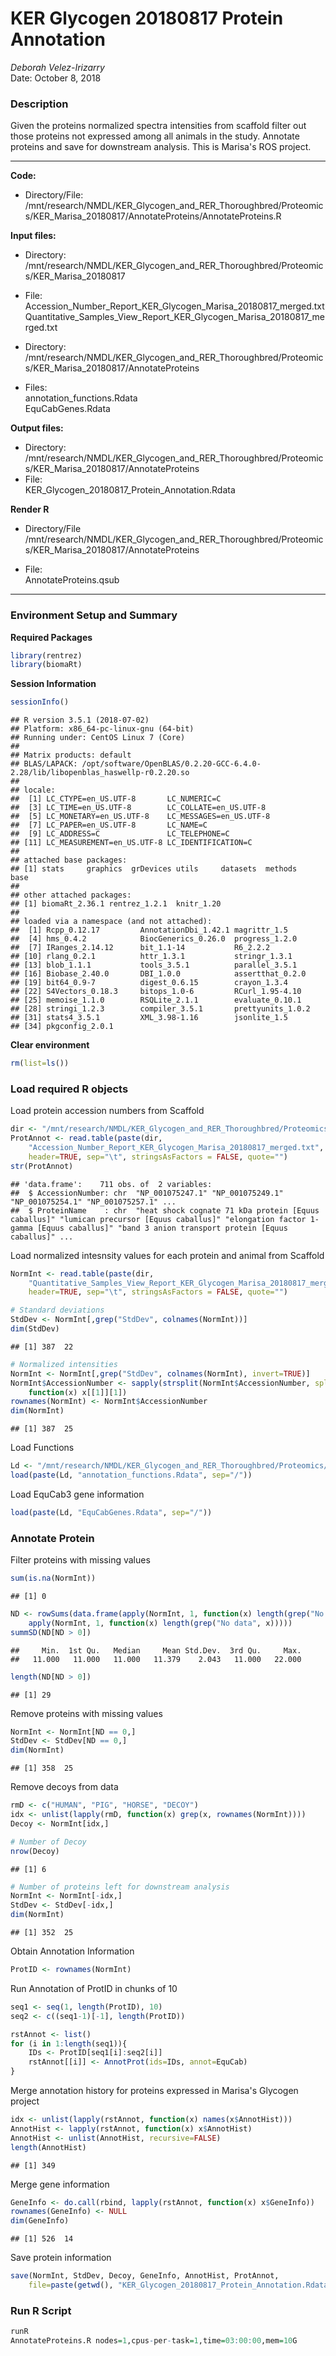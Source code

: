 # KER Glycogen 20180817 Protein Annotation  
*Deborah Velez-Irizarry*  
Date: October 8, 2018  
  
### Description  
Given the proteins normalized spectra intensities from scaffold filter out
those proteins not expressed among all animals in the study. Annotate proteins
and save for downstream analysis. This is Marisa's ROS project.  
  
***  
**Code:**  
 * Directory/File:  
   /mnt/research/NMDL/KER_Glycogen_and_RER_Thoroughbred/Proteomics/KER_Marisa_20180817/AnnotateProteins/AnnotateProteins.R  
  
**Input files:**  
 * Directory:  
    /mnt/research/NMDL/KER_Glycogen_and_RER_Thoroughbred/Proteomics/KER_Marisa_20180817  
  
 * File:  
    Accession_Number_Report_KER_Glycogen_Marisa_20180817_merged.txt  
    Quantitative_Samples_View_Report_KER_Glycogen_Marisa_20180817_merged.txt  

 * Directory:  
    /mnt/research/NMDL/KER_Glycogen_and_RER_Thoroughbred/Proteomics/KER_Marisa_20180817/AnnotateProteins  

 * Files:  
    annotation_functions.Rdata  
    EquCabGenes.Rdata  
 
**Output files:**  
 * Directory:  
    /mnt/research/NMDL/KER_Glycogen_and_RER_Thoroughbred/Proteomics/KER_Marisa_20180817/AnnotateProteins  
 * File:  
    KER_Glycogen_20180817_Protein_Annotation.Rdata  

**Render R**  
 * Directory/File  
   /mnt/research/NMDL/KER_Glycogen_and_RER_Thoroughbred/Proteomics/KER_Marisa_20180817/AnnotateProteins   
 
 * File:  
   AnnotateProteins.qsub  
***  
### Environment Setup and Summary  
**Required Packages**  


```r
library(rentrez)
library(biomaRt)
```

**Session Information**  


```r
sessionInfo()
```

```
## R version 3.5.1 (2018-07-02)
## Platform: x86_64-pc-linux-gnu (64-bit)
## Running under: CentOS Linux 7 (Core)
## 
## Matrix products: default
## BLAS/LAPACK: /opt/software/OpenBLAS/0.2.20-GCC-6.4.0-2.28/lib/libopenblas_haswellp-r0.2.20.so
## 
## locale:
##  [1] LC_CTYPE=en_US.UTF-8       LC_NUMERIC=C              
##  [3] LC_TIME=en_US.UTF-8        LC_COLLATE=en_US.UTF-8    
##  [5] LC_MONETARY=en_US.UTF-8    LC_MESSAGES=en_US.UTF-8   
##  [7] LC_PAPER=en_US.UTF-8       LC_NAME=C                 
##  [9] LC_ADDRESS=C               LC_TELEPHONE=C            
## [11] LC_MEASUREMENT=en_US.UTF-8 LC_IDENTIFICATION=C       
## 
## attached base packages:
## [1] stats     graphics  grDevices utils     datasets  methods   base     
## 
## other attached packages:
## [1] biomaRt_2.36.1 rentrez_1.2.1  knitr_1.20    
## 
## loaded via a namespace (and not attached):
##  [1] Rcpp_0.12.17         AnnotationDbi_1.42.1 magrittr_1.5        
##  [4] hms_0.4.2            BiocGenerics_0.26.0  progress_1.2.0      
##  [7] IRanges_2.14.12      bit_1.1-14           R6_2.2.2            
## [10] rlang_0.2.1          httr_1.3.1           stringr_1.3.1       
## [13] blob_1.1.1           tools_3.5.1          parallel_3.5.1      
## [16] Biobase_2.40.0       DBI_1.0.0            assertthat_0.2.0    
## [19] bit64_0.9-7          digest_0.6.15        crayon_1.3.4        
## [22] S4Vectors_0.18.3     bitops_1.0-6         RCurl_1.95-4.10     
## [25] memoise_1.1.0        RSQLite_2.1.1        evaluate_0.10.1     
## [28] stringi_1.2.3        compiler_3.5.1       prettyunits_1.0.2   
## [31] stats4_3.5.1         XML_3.98-1.16        jsonlite_1.5        
## [34] pkgconfig_2.0.1
```

**Clear environment**  


```r
rm(list=ls())
```

### Load required R objects  
Load protein accession numbers from Scaffold


```r
dir <- "/mnt/research/NMDL/KER_Glycogen_and_RER_Thoroughbred/Proteomics/KER_Marisa_20180817"
ProtAnnot <- read.table(paste(dir, 
    "Accession_Number_Report_KER_Glycogen_Marisa_20180817_merged.txt", sep="/"),
    header=TRUE, sep="\t", stringsAsFactors = FALSE, quote="")
str(ProtAnnot)
```

```
## 'data.frame':	711 obs. of  2 variables:
##  $ AccessionNumber: chr  "NP_001075247.1" "NP_001075249.1" "NP_001075254.1" "NP_001075257.1" ...
##  $ ProteinName    : chr  "heat shock cognate 71 kDa protein [Equus caballus]" "lumican precursor [Equus caballus]" "elongation factor 1-gamma [Equus caballus]" "band 3 anion transport protein [Equus caballus]" ...
```

Load normalized intesnsity values for each protein and animal from Scaffold 


```r
NormInt <- read.table(paste(dir, 
    "Quantitative_Samples_View_Report_KER_Glycogen_Marisa_20180817_merged.txt", sep="/"),
    header=TRUE, sep="\t", stringsAsFactors = FALSE, quote="")

# Standard deviations
StdDev <- NormInt[,grep("StdDev", colnames(NormInt))]
dim(StdDev)
```

```
## [1] 387  22
```

```r
# Normalized intensities
NormInt <- NormInt[,grep("StdDev", colnames(NormInt), invert=TRUE)]
NormInt$AccessionNumber <- sapply(strsplit(NormInt$AccessionNumber, split=" "), 
    function(x) x[[1]][1])
rownames(NormInt) <- NormInt$AccessionNumber
dim(NormInt)
```

```
## [1] 387  25
```

Load Functions


```r
Ld <- "/mnt/research/NMDL/KER_Glycogen_and_RER_Thoroughbred/Proteomics/Glycogen_Kennedy_20180622/AnnotateProteins"
load(paste(Ld, "annotation_functions.Rdata", sep="/"))
```

Load EquCab3 gene information


```r
load(paste(Ld, "EquCabGenes.Rdata", sep="/"))
```

### Annotate Protein  
Filter proteins with missing values


```r
sum(is.na(NormInt))
```

```
## [1] 0
```

```r
ND <- rowSums(data.frame(apply(NormInt, 1, function(x) length(grep("No values", x))),
    apply(NormInt, 1, function(x) length(grep("No data", x)))))
summSD(ND[ND > 0])
```

```
##     Min.  1st Qu.   Median     Mean Std.Dev.  3rd Qu.     Max. 
##   11.000   11.000   11.000   11.379    2.043   11.000   22.000
```

```r
length(ND[ND > 0])
```

```
## [1] 29
```

Remove proteins with missing values


```r
NormInt <- NormInt[ND == 0,]
StdDev <- StdDev[ND == 0,]
dim(NormInt)
```

```
## [1] 358  25
```

Remove decoys from data


```r
rmD <- c("HUMAN", "PIG", "HORSE", "DECOY")
idx <- unlist(lapply(rmD, function(x) grep(x, rownames(NormInt))))
Decoy <- NormInt[idx,]

# Number of Decoy
nrow(Decoy)
```

```
## [1] 6
```

```r
# Number of proteins left for downstream analysis
NormInt <- NormInt[-idx,]
StdDev <- StdDev[-idx,]
dim(NormInt)
```

```
## [1] 352  25
```

Obtain Annotation Information


```r
ProtID <- rownames(NormInt)
```

Run Annotation of ProtID in chunks of 10


```r
seq1 <- seq(1, length(ProtID), 10)
seq2 <- c((seq1-1)[-1], length(ProtID))

rstAnnot <- list()
for (i in 1:length(seq1)){
    IDs <- ProtID[seq1[i]:seq2[i]]
    rstAnnot[[i]] <- AnnotProt(ids=IDs, annot=EquCab)
}
```

Merge annotation history for proteins expressed in Marisa's Glycogen project


```r
idx <- unlist(lapply(rstAnnot, function(x) names(x$AnnotHist)))
AnnotHist <- lapply(rstAnnot, function(x) x$AnnotHist)
AnnotHist <- unlist(AnnotHist, recursive=FALSE)
length(AnnotHist)
```

```
## [1] 349
```

Merge gene information


```r
GeneInfo <- do.call(rbind, lapply(rstAnnot, function(x) x$GeneInfo))
rownames(GeneInfo) <- NULL
dim(GeneInfo)
```

```
## [1] 526  14
```

Save protein information


```r
save(NormInt, StdDev, Decoy, GeneInfo, AnnotHist, ProtAnnot,
    file=paste(getwd(), "KER_Glycogen_20180817_Protein_Annotation.Rdata", sep="/"))
```

### Run R Script


```r
runR
AnnotateProteins.R nodes=1,cpus-per-task=1,time=03:00:00,mem=10G
```

